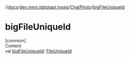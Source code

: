 //[docs](../../../index.md)/[dev.inmo.tgbotapi.types](../index.md)/[ChatPhoto](index.md)/[bigFileUniqueId](big-file-unique-id.md)



# bigFileUniqueId  
[common]  
Content  
val [bigFileUniqueId](big-file-unique-id.md): [FileUniqueId](../index.md#%5Bdev.inmo.tgbotapi.types%2FFileUniqueId%2F%2F%2FPointingToDeclaration%2F%5D%2FClasslikes%2F625018081)  



